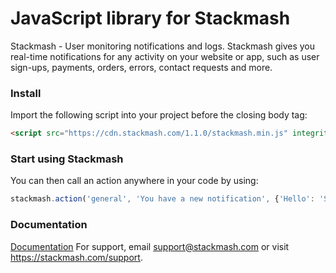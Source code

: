 # JavaScript library for Stackmash

Stackmash - User monitoring notifications and logs. Stackmash gives you real-time notifications for any activity on your website or app, such as user sign-ups, payments, orders, errors, contact requests and more.

### Install

Import the following script into your project before the closing body tag:

```html
<script src="https://cdn.stackmash.com/1.1.0/stackmash.min.js" integrity="sha384-sAGVDHR6USKTbmw+5PJHYsAaY1pRoFuO4XZqB0tvbWo/aL06WNwQspUCkdrYV+Jr" crossorigin="anonymous"></script><script>var stackmash = new Stackmash('YOUR_PUBLIC_KEY');</script>
```

### Start using Stackmash

You can then call an action anywhere in your code by using:

```javascript
stackmash.action('general', 'You have a new notification', {'Hello': 'Stackmash!'});
```

### Documentation

<a href="https://stackmash.com/docs/installations#javascript" target="_blank">Documentation</a>
For support, email <a href="mailto:support@stackmash.com">support@stackmash.com</a> or visit <a href="https://stackmash.com/support">https://stackmash.com/support</a>.
